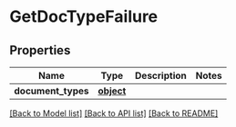# GetDocTypeFailure

## Properties
Name | Type | Description | Notes
------------ | ------------- | ------------- | -------------
**document_types** | [**object**](.md) |  | 

[[Back to Model list]](../README.md#documentation-for-models) [[Back to API list]](../README.md#documentation-for-api-endpoints) [[Back to README]](../README.md)


